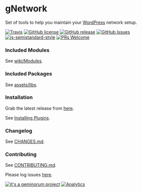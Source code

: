 # gNetwork

Set of tools to help you maintain your [WordPress](https://wordpress.org/) network setup.

[![Travis](https://img.shields.io/travis/geminorum/gnetwork.svg?style=flat-square)](https://travis-ci.org/geminorum/gnetwork)
[![GitHub license](https://img.shields.io/badge/license-GPLv3+-blue.svg?style=flat-square)](https://raw.githubusercontent.com/geminorum/gnetwork/master/LICENSE)
[![GitHub release](https://img.shields.io/github/release/geminorum/gnetwork.svg?style=flat-square)](https://github.com/geminorum/gnetwork/releases)
[![GitHub Issues](https://img.shields.io/github/issues/geminorum/gnetwork.svg?style=flat-square)](https://github.com/geminorum/gnetwork/issues)
[![js-semistandard-style](https://img.shields.io/badge/code%20style-semistandard-brightgreen.svg?style=flat-square)](https://github.com/Flet/semistandard)
[![PRs Welcome](https://img.shields.io/badge/PRs-welcome-brightgreen.svg?style=flat-square)](http://makeapullrequest.com)

### Included Modules
See [wiki/Modules](https://github.com/geminorum/gnetwork/wiki/Modules).

### Included Packages
See [assets/libs](https://github.com/geminorum/gnetwork/tree/master/assets/libs).

### Installation
Grab the latest release from [here](https://github.com/geminorum/gnetwork/releases).

See [Installing Plugins](http://codex.wordpress.org/Managing_Plugins#Installing_Plugins).

### Changelog
See [CHANGES.md](CHANGES.md).

### Contributing
See [CONTRIBUTING.md](CONTRIBUTING.md).

Please log issues [here](https://github.com/geminorum/gnetwork/issues).

[![it's a geminorum project](http://img.shields.io/badge/it's_a-geminorum_project-lightgrey.svg?style=flat-square)](http://geminorum.ir/)
[![Analytics](https://ga-beacon.appspot.com/UA-865830-4/gnetwork/readme?pixel)](https://github.com/geminorum/gnetwork)
